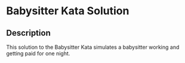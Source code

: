 # Babysitter Kata Solution

## Description
This solution to the Babysitter Kata simulates a babysitter working and getting paid for one night.